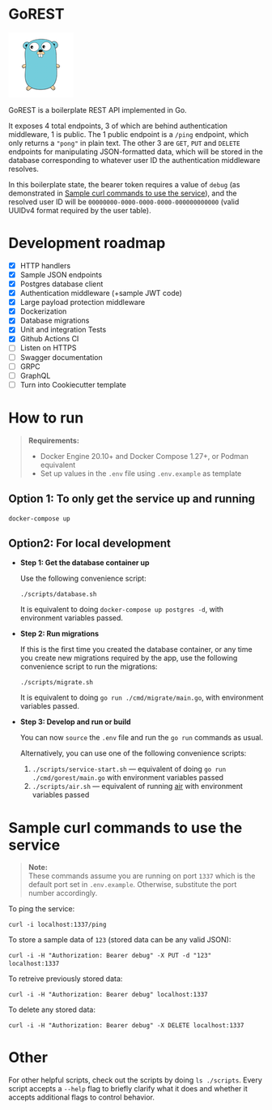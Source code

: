 # GoREST

![Gopher logo](gopher.png)

GoREST is a boilerplate REST API implemented in Go. 

It exposes 4 total endpoints, 3 of which are behind authentication middleware, 1 is public. The 1 public endpoint is a `/ping` endpoint, which only returns a `"pong"` in plain text. The other 3 are `GET`, `PUT` and `DELETE` endpoints for manipulating JSON-formatted data, which will be stored in the database corresponding to whatever user ID the authentication middleware resolves. 

In this boilerplate state, the bearer token requires a value of `debug` (as demonstrated in [Sample curl commands to use the service](#sample-curl-commands-to-use-the-service)), and the resolved user ID will be `00000000-0000-0000-0000-000000000000` (valid UUIDv4 format required by the user table).

# Development roadmap

- [x] HTTP handlers
- [x] Sample JSON endpoints
- [x] Postgres database client
- [x] Authentication middleware (+sample JWT code)
- [x] Large payload protection middleware
- [x] Dockerization 
- [x] Database migrations
- [x] Unit and integration Tests
- [x] Github Actions CI
- [ ] Listen on HTTPS
- [ ] Swagger documentation
- [ ] GRPC
- [ ] GraphQL
- [ ] Turn into Cookiecutter template

# How to run

> **Requirements:**
> 
> - Docker Engine 20.10+ and Docker Compose 1.27+, or Podman equivalent
> - Set up values in the `.env` file using `.env.example` as template

## Option 1: To only get the service up and running

    docker-compose up

## Option2: For local development

- **Step 1: Get the database container up**

  Use the following convenience script:
  
      ./scripts/database.sh
  
  It is equivalent to doing `docker-compose up postgres -d`, with environment variables passed.

- **Step 2: Run migrations**

  If this is the first time you created the database container, or any time you create new migrations required by the app, use the following convenience script to run the migrations:
  
      ./scripts/migrate.sh
  
  It is equivalent to doing `go run ./cmd/migrate/main.go`, with environment variables passed.

- **Step 3: Develop and run or build**

  You can now `source` the `.env` file and run the `go run` commands as usual. 
  
  Alternatively, you can use one of the following convenience scripts:
  
  1. `./scripts/service-start.sh` — equivalent of doing `go run ./cmd/gorest/main.go` with environment variables passed
  2. `./scripts/air.sh` — equivalent of running [air](http://github.com/cosmtrek/air) with environment variables passed

# Sample curl commands to use the service

> **Note:**  
> These commands assume you are running on port `1337` which is the default port set in `.env.example`. Otherwise, substitute the port number accordingly.

To ping the service:

    curl -i localhost:1337/ping

To store a sample data of `123` (stored data can be any valid JSON):

    curl -i -H "Authorization: Bearer debug" -X PUT -d "123" localhost:1337

To retreive previously stored data:

    curl -i -H "Authorization: Bearer debug" localhost:1337

To delete any stored data:

    curl -i -H "Authorization: Bearer debug" -X DELETE localhost:1337

# Other

For other helpful scripts, check out the scripts by doing `ls ./scripts`. Every script accepts a `--help` flag to briefly clarify what it does and whether it accepts additional flags to control behavior.
